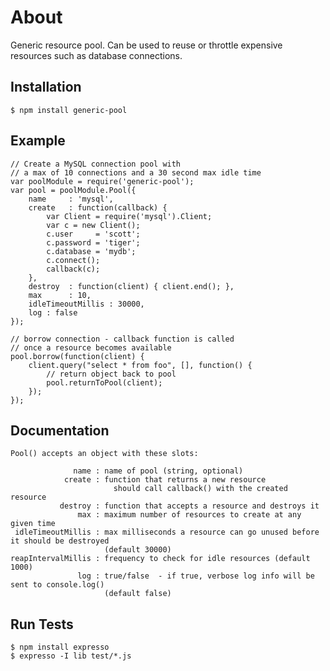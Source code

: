 
# About

  Generic resource pool.  Can be used to reuse or throttle expensive resources such as
  database connections.

## Installation

    $ npm install generic-pool

## Example

    // Create a MySQL connection pool with
    // a max of 10 connections and a 30 second max idle time
    var poolModule = require('generic-pool');
    var pool = poolModule.Pool({
        name     : 'mysql',
        create   : function(callback) {
            var Client = require('mysql').Client;
            var c = new Client();
            c.user     = 'scott';
            c.password = 'tiger';
            c.database = 'mydb';
            c.connect();
            callback(c);
        },
        destroy  : function(client) { client.end(); },
        max      : 10,
        idleTimeoutMillis : 30000,
        log : false
    });

    // borrow connection - callback function is called
    // once a resource becomes available
    pool.borrow(function(client) {
        client.query("select * from foo", [], function() {
            // return object back to pool
            pool.returnToPool(client);
        });
    });


## Documentation

    Pool() accepts an object with these slots:

                  name : name of pool (string, optional)
                create : function that returns a new resource
                           should call callback() with the created resource
               destroy : function that accepts a resource and destroys it
                   max : maximum number of resources to create at any given time
     idleTimeoutMillis : max milliseconds a resource can go unused before it should be destroyed
                         (default 30000)
    reapIntervalMillis : frequency to check for idle resources (default 1000)
                   log : true/false  - if true, verbose log info will be sent to console.log()
                         (default false)


## Run Tests

    $ npm install expresso
    $ expresso -I lib test/*.js



